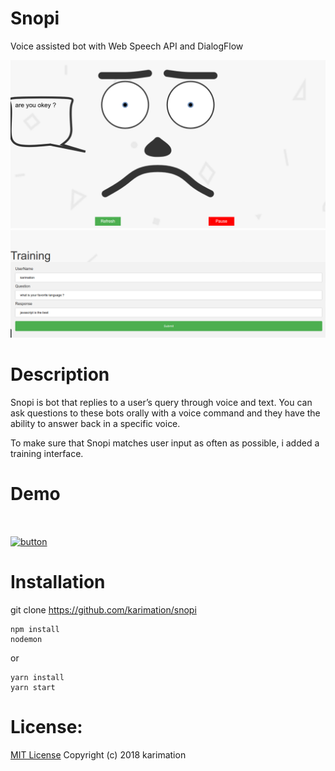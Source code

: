 # Snopi
Voice assisted bot with Web Speech API and DialogFlow

<div>
<img src="screenshots/1.png">
<img src="screenshots/2.png">
</div>


# Description
Snopi is bot that replies to a user’s query through voice and text. 
You can ask questions to these bots orally with a voice command and they have the ability to answer back in a specific voice.

To make sure that Snopi matches user input as often as possible, 
i added a training interface.

# Demo 
<img src="https://cdn4.iconfinder.com/data/icons/office-and-business-conceptual-flat/202/3-512.png" width="15" height="15" >

[![button](https://cdn4.iconfinder.com/data/icons/office-and-business-conceptual-flat/202/3-512.png)](https://snopi.herokuapp.com)


# Installation
git clone https://github.com/karimation/snopi

```
npm install
nodemon
```

or

```
yarn install
yarn start
```


# License:

<a href="LICENSE">MIT License</a> Copyright (c) 2018 karimation

